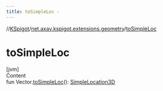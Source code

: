 ```yaml
---
title: toSimpleLoc -
---
```

//[KSpigot](../index.md)/[net.axay.kspigot.extensions.geometry](index.md)/[toSimpleLoc](to-simple-loc.md)



# toSimpleLoc  
[jvm]  
Content  
fun Vector.[toSimpleLoc](to-simple-loc.md)(): [SimpleLocation3D](-simple-location3-d/index.md)  



